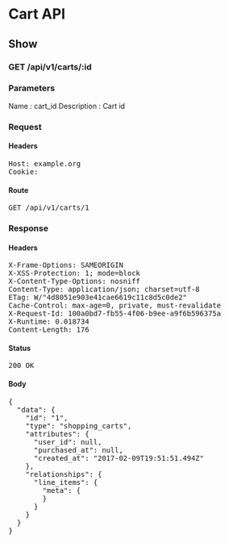 # Cart API

## Show

### GET /api/v1/carts/:id

### Parameters

Name : cart_id
Description : Cart id

### Request

#### Headers

<pre>Host: example.org
Cookie: </pre>

#### Route

<pre>GET /api/v1/carts/1</pre>

### Response

#### Headers

<pre>X-Frame-Options: SAMEORIGIN
X-XSS-Protection: 1; mode=block
X-Content-Type-Options: nosniff
Content-Type: application/json; charset=utf-8
ETag: W/&quot;4d8051e903e41cae6619c11c8d5c0de2&quot;
Cache-Control: max-age=0, private, must-revalidate
X-Request-Id: 100a0bd7-fb55-4f06-b9ee-a9f6b596375a
X-Runtime: 0.018734
Content-Length: 176</pre>

#### Status

<pre>200 OK</pre>

#### Body

<pre>{
  "data": {
    "id": "1",
    "type": "shopping_carts",
    "attributes": {
      "user_id": null,
      "purchased_at": null,
      "created_at": "2017-02-09T19:51:51.494Z"
    },
    "relationships": {
      "line_items": {
        "meta": {
        }
      }
    }
  }
}</pre>

